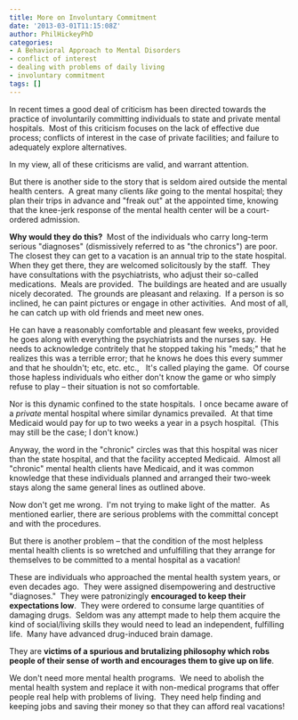 ```yaml
---
title: More on Involuntary Commitment
date: '2013-03-01T11:15:08Z'
author: PhilHickeyPhD
categories:
- A Behavioral Approach to Mental Disorders
- conflict of interest
- dealing with problems of daily living
- involuntary commitment
tags: []
---
```


In recent times a good deal of criticism has been directed towards the practice of involuntarily committing individuals to state and private mental hospitals.  Most of this criticism focuses on the lack of effective due process; conflicts of interest in the case of private facilities; and failure to adequately explore alternatives.

In my view, all of these criticisms are valid, and warrant attention.

But there is another side to the story that is seldom aired outside the mental health centers.  A great many clients <i>like</i> going to the mental hospital; they plan their trips in advance and "freak out" at the appointed time, knowing that the knee-jerk response of the mental health center will be a court-ordered admission.

<strong>Why would they do this?</strong>  Most of the individuals who carry long-term serious "diagnoses" (dismissively referred to as "the chronics") are poor.  The closest they can get to a vacation is an annual trip to the state hospital.  When they get there, they are welcomed solicitously by the staff.  They have consultations with the psychiatrists, who adjust their so-called medications.  Meals are provided.  The buildings are heated and are usually nicely decorated.  The grounds are pleasant and relaxing.  If a person is so inclined, he can paint pictures or engage in other activities.  And most of all, he can catch up with old friends and meet new ones.

He can have a reasonably comfortable and pleasant few weeks, provided he goes along with everything the psychiatrists and the nurses say.  He needs to acknowledge contritely that he stopped taking his "meds;" that he realizes this was a terrible error; that he knows he does this every summer and that he shouldn't; etc, etc. etc.,   It's called playing the game.  Of course those hapless individuals who either don't know the game or who simply refuse to play – their situation is not so comfortable.

Nor is this dynamic confined to the state hospitals.  I once became aware of a <i>private</i> mental hospital where similar dynamics prevailed.  At that time Medicaid would pay for up to two weeks a year in a psych hospital.  (This may still be the case; I don't know.)

Anyway, the word in the "chronic" circles was that this hospital was nicer than the state hospital, and that the facility accepted Medicaid.  Almost all "chronic" mental health clients have Medicaid, and it was common knowledge that these individuals planned and arranged their two-week stays along the same general lines as outlined above.

Now don't get me wrong.  I'm not trying to make light of the matter.  As mentioned earlier, there are serious problems with the committal concept and with the procedures.

But there is another problem – that the condition of the most helpless mental health clients is so wretched and unfulfilling that they arrange for themselves to be committed to a mental hospital as a vacation!

These are individuals who approached the mental health system years, or even decades ago.  They were assigned disempowering and destructive "diagnoses."  They were patronizingly <strong>encouraged to keep their expectations low</strong>.  They were ordered to consume large quantities of damaging drugs.  Seldom was any attempt made to help them acquire the kind of social/living skills they would need to lead an independent, fulfilling life.  Many have advanced drug-induced brain damage.

They are <strong>victims of a spurious and brutalizing philosophy which robs people of their sense of worth and encourages them to give up on life</strong>.

We don't need more mental health programs.  We need to abolish the mental health system and replace it with non-medical programs that offer people real help with problems of living.  They need help finding and keeping jobs and saving their money so that they can afford real vacations!